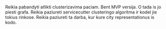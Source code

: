 Reikia pabandyti atlikti clusterizavima paciam. Bent MVP versija. O tada is jo piesti grafa.
Reikia paziureti servicecutter clusteringo algoritma ir kodel jie tokius rinkose.
Reikia paziureti ta darba, kur kure city representationus is kodo.
